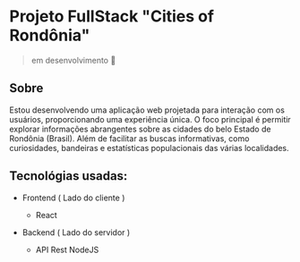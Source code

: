 # Projeto FullStack "Cities of Rondônia"

> em desenvolvimento 🚧

## Sobre

Estou desenvolvendo uma aplicação web projetada para interação com os usuários, proporcionando uma experiência única.
O foco principal é permitir explorar informações abrangentes sobre as cidades do belo Estado de Rondônia (Brasil).
Além de facilitar as buscas informativas, como curiosidades, bandeiras e estatísticas populacionais das várias localidades.

## Tecnológias usadas:

- Frontend ( Lado do cliente )

  - React

- Backend ( Lado do servidor )
    - API Rest NodeJS
